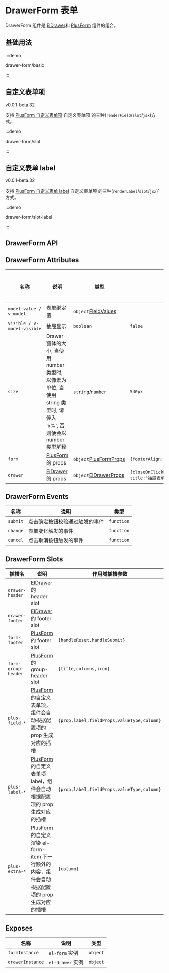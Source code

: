 # DrawerForm 表单

DrawerForm 组件是 [ElDrawer](https://element-plus.gitee.io/zh-CN/component/drawer.html)和 [PlusForm](/components/form.html) 组件的组合。

## 基础用法

:::demo

drawer-form/basic

:::

## 自定义表单项

<el-tag>v0.0.1-beta.32</el-tag>

支持 [PlusForm 自定义表单项](/components/form.html#自定义表单项-renderfield) 自定义表单项 的三种(`renderField`/`slot`/`jsx`)方式。

:::demo

drawer-form/slot

:::

## 自定义表单 label

<el-tag>v0.0.1-beta.32</el-tag>

支持 [PlusForm 自定义表单 label](/components/form.html#自定义表单-label-插槽) 自定义表单项 的三种(`renderLabel`/`slot`/`jsx`)`方式。

:::demo

drawer-form/slot-label

:::

## DrawerForm API

## DrawerForm Attributes

| 名称                        | 说明                                                                                                                 | 类型                                                                                                 | 默认值                                                                 | 是否必须 |
| --------------------------- | -------------------------------------------------------------------------------------------------------------------- | ---------------------------------------------------------------------------------------------------- | ---------------------------------------------------------------------- | -------- |
| `model-value / v-model`     | 表单绑定值                                                                                                           | `object`[FieldValues](/components/type.html#fieldvalues)                                             |                                                                        | 否       |
| `visible / v-model:visible` | 抽屉显示                                                                                                             | `boolean`                                                                                            | `false`                                                                | 否       |
| `size`                      | Drawer 窗体的大小, 当使用 number 类型时, 以像素为单位, 当使用 string 类型时, 请传入 'x%', 否则便会以 number 类型解释 | `string`/`number`                                                                                    | `540px`                                                                | 否       |
| `form`                      | [PlusForm](/components/form.html) 的 props                                                                           | `object`[PlusFormProps](/components/form.html#form-attributes)                                       | `{footerAlign:"right"}`                                                | 否       |
| `drawer`                    | [ElDrawer](https://element-plus.gitee.io/zh-CN/component/drawer.html) 的 props                                       | `object`[ElDrawerProps](https://element-plus.gitee.io/zh-CN/component/drawer.html#drawer-attributes) | `{closeOnClickModal:false,closeOnPressEscape:false, title:"抽屉表单"}` | 否       |

## DrawerForm Events

| 名称     | 说明                           | 类型                                                                                        |
| -------- | ------------------------------ | ------------------------------------------------------------------------------------------- |
| `submit` | 点击确定按钮校验通过触发的事件 | `function` <docs-tip content='(values: FieldValues) => void'></docs-tip>                    |
| `change` | 表单变化触发的事件             | `function` <docs-tip content='(values: FieldValues,column: PlusColumn) => void'></docs-tip> |
| `cancel` | 点击取消按钮触发的事件         | `function`<docs-tip content='() => void'></docs-tip>                                        |

## DrawerForm Slots

| 插槽名              | 说明                                                                                                                               | 作用域插槽参数                             |
| ------------------- | ---------------------------------------------------------------------------------------------------------------------------------- | ------------------------------------------ |
| `drawer-header`     | [ElDrawer](https://element-plus.gitee.io/zh-CN/component/drawer.html#插槽) 的 header slot                                          |                                            |
| `drawer-footer`     | [ElDrawer](https://element-plus.gitee.io/zh-CN/component/drawer.html#插槽) 的 footer slot                                          |                                            |
| `form-footer`       | [PlusForm](/components/form.html#form-slots) 的 footer slot                                                                        | `{handleReset,handleSubmit}`               |
| `form-group-header` | [PlusForm](/components/form.html#form-slots) 的 group-header slot                                                                  | `{title,columns,icon}`                     |
| `plus-field-*`      | [PlusForm](/components/form.html#form-slots) 的自定义表单项，组件会自动根据配置项的 prop 生成对应的插槽                            | `{prop,label,fieldProps,valueType,column}` |
| `plus-label-*`      | [PlusForm](/components/form.html#form-slots) 的自定义表单项 label，组件会自动根据配置项的 prop 生成对应的插槽                      | `{prop,label,fieldProps,valueType,column}` |
| `plus-extra-*`      | [PlusForm](/components/form.html#form-slots)的自定义渲染 el-form-item 下一行额外的内容，组件会自动根据配置项的 prop 生成对应的插槽 | `{column}`                                 |

## Exposes

| 名称             | 说明             | 类型                                                                   |
| ---------------- | ---------------- | ---------------------------------------------------------------------- |
| `formInstance`   | `el-form` 实例   | `object` <docs-tip content="InstanceType<typeof ElForm>"></docs-tip>   |
| `drawerInstance` | `el-drawer` 实例 | `object` <docs-tip content="InstanceType<typeof ElDrawer>"></docs-tip> |
